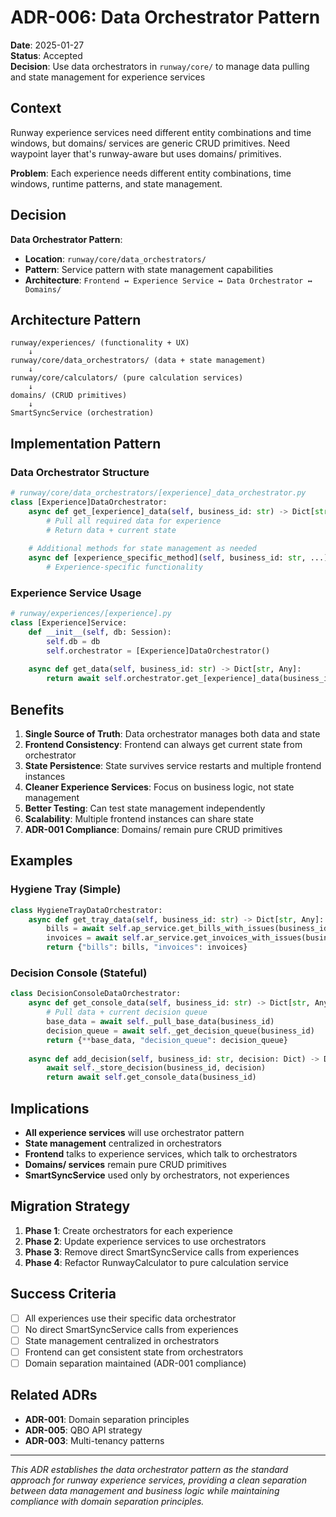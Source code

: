 # ADR-006: Data Orchestrator Pattern

**Date**: 2025-01-27  
**Status**: Accepted  
**Decision**: Use data orchestrators in `runway/core/` to manage data pulling and state management for experience services

## Context

Runway experience services need different entity combinations and time windows, but domains/ services are generic CRUD primitives. Need waypoint layer that's runway-aware but uses domains/ primitives.

**Problem**: Each experience needs different entity combinations, time windows, runtime patterns, and state management.

## Decision

**Data Orchestrator Pattern**:
- **Location**: `runway/core/data_orchestrators/`
- **Pattern**: Service pattern with state management capabilities
- **Architecture**: `Frontend ↔ Experience Service ↔ Data Orchestrator ↔ Domains/`

## Architecture Pattern
```
runway/experiences/ (functionality + UX)
    ↓
runway/core/data_orchestrators/ (data + state management)
    ↓
runway/core/calculators/ (pure calculation services)
    ↓
domains/ (CRUD primitives)
    ↓
SmartSyncService (orchestration)
```

## Implementation Pattern

### Data Orchestrator Structure
```python
# runway/core/data_orchestrators/[experience]_data_orchestrator.py
class [Experience]DataOrchestrator:
    async def get_[experience]_data(self, business_id: str) -> Dict[str, Any]:
        # Pull all required data for experience
        # Return data + current state
    
    # Additional methods for state management as needed
    async def [experience_specific_method](self, business_id: str, ...) -> Dict[str, Any]:
        # Experience-specific functionality
```

### Experience Service Usage
```python
# runway/experiences/[experience].py
class [Experience]Service:
    def __init__(self, db: Session):
        self.db = db
        self.orchestrator = [Experience]DataOrchestrator()
    
    async def get_data(self, business_id: str) -> Dict[str, Any]:
        return await self.orchestrator.get_[experience]_data(business_id)
```

## Benefits
1. **Single Source of Truth**: Data orchestrator manages both data and state
2. **Frontend Consistency**: Frontend can always get current state from orchestrator
3. **State Persistence**: State survives service restarts and multiple frontend instances
4. **Cleaner Experience Services**: Focus on business logic, not state management
5. **Better Testing**: Can test state management independently
6. **Scalability**: Multiple frontend instances can share state
7. **ADR-001 Compliance**: Domains/ remain pure CRUD primitives

## **Examples**

### **Hygiene Tray (Simple)**
```python
class HygieneTrayDataOrchestrator:
    async def get_tray_data(self, business_id: str) -> Dict[str, Any]:
        bills = await self.ap_service.get_bills_with_issues(business_id)
        invoices = await self.ar_service.get_invoices_with_issues(business_id)
        return {"bills": bills, "invoices": invoices}
```

### **Decision Console (Stateful)**
```python
class DecisionConsoleDataOrchestrator:
    async def get_console_data(self, business_id: str) -> Dict[str, Any]:
        # Pull data + current decision queue
        base_data = await self._pull_base_data(business_id)
        decision_queue = await self._get_decision_queue(business_id)
        return {**base_data, "decision_queue": decision_queue}
    
    async def add_decision(self, business_id: str, decision: Dict) -> Dict:
        await self._store_decision(business_id, decision)
        return await self.get_console_data(business_id)
```

## **Implications**

- **All experience services** will use orchestrator pattern
- **State management** centralized in orchestrators
- **Frontend** talks to experience services, which talk to orchestrators
- **Domains/ services** remain pure CRUD primitives
- **SmartSyncService** used only by orchestrators, not experiences

## **Migration Strategy**

1. **Phase 1**: Create orchestrators for each experience
2. **Phase 2**: Update experience services to use orchestrators
3. **Phase 3**: Remove direct SmartSyncService calls from experiences
4. **Phase 4**: Refactor RunwayCalculator to pure calculation service

## **Success Criteria**

- [ ] All experiences use their specific data orchestrator
- [ ] No direct SmartSyncService calls from experiences
- [ ] State management centralized in orchestrators
- [ ] Frontend can get consistent state from orchestrators
- [ ] Domain separation maintained (ADR-001 compliance)

## **Related ADRs**

- **ADR-001**: Domain separation principles
- **ADR-005**: QBO API strategy
- **ADR-003**: Multi-tenancy patterns

---

*This ADR establishes the data orchestrator pattern as the standard approach for runway experience services, providing a clean separation between data management and business logic while maintaining compliance with domain separation principles.*
